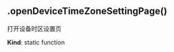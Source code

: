 <a name="module_miot/host/ui.openDeviceTimeZoneSettingPage"></a>

## .openDeviceTimeZoneSettingPage()
打开设备时区设置页

**Kind**: static function  
